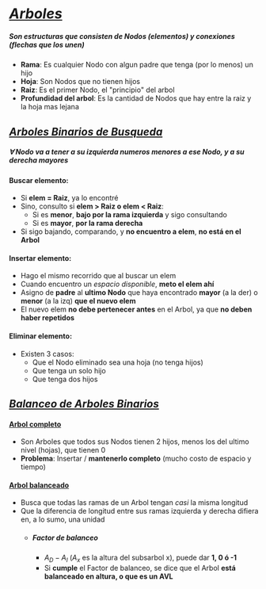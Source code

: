 # <u>***Arboles***</u>
##### Son estructuras que consisten de Nodos (elementos) y conexiones (flechas que los unen)
+ **Rama**: Es cualquier Nodo con algun padre que tenga (por lo menos) un hijo
+ **Hoja**: Son Nodos que no tienen hijos
+ **Raiz**: Es el primer Nodo, el "principio" del arbol
+ **Profundidad del arbol**: Es la cantidad de Nodos que hay entre la raiz y la hoja mas lejana

## <u>***Arboles Binarios de Busqueda***</u>
##### $\forall$ Nodo va a tener a su izquierda numeros *menores* a ese Nodo, y a su derecha *mayores*

#### Buscar elemento:
+ Si **elem = Raiz**, ya lo encontré
+ Sino, consulto si **elem > Raiz o elem < Raiz**:
	+ Si es **menor**, **bajo por la rama izquierda** y sigo consultando
	+ Si es **mayor**, **por la rama derecha**
+ Si sigo bajando, comparando, y **no encuentro a elem**, **no está en el Arbol**

#### Insertar elemento:
+ Hago el mismo recorrido que al buscar un elem
+ Cuando encuentro un *espacio disponible*, **meto el elem ahí**
+ Asigno de **padre** al **ultimo Nodo** que haya encontrado **mayor** (a la der) o **menor** (a la izq) **que el nuevo elem**
+ El nuevo elem **no debe pertenecer antes** en el Arbol, ya que **no deben haber repetidos**
#### Eliminar elemento:
+ Existen 3 casos:
	+ Que el Nodo eliminado sea una hoja (no tenga hijos)
	+ Que tenga un solo hijo
	+ Que tenga dos hijos

## <u>***Balanceo de Arboles Binarios***</u>
#### <u>Arbol completo</u>
+ Son Arboles que todos sus Nodos tienen 2 hijos, menos los del ultimo nivel (hojas), que tienen 0
+ **Problema**: Insertar / **mantenerlo completo** (mucho costo de espacio y tiempo)

#### <u>Arbol balanceado</u>
+ Busca que todas las ramas de un Arbol tengan *casi* la misma longitud
+ Que la diferencia de longitud entre sus ramas izquierda y derecha difiera en, a lo sumo, una unidad
	+ ##### Factor de balanceo
		+ $A_D - A_I$ ($A_x$ es la altura del subsarbol x), puede dar **1, 0 ó -1**
		+ Si **cumple** el Factor de balanceo, se dice que el Arbol **está balanceado en altura, o que es un AVL**


